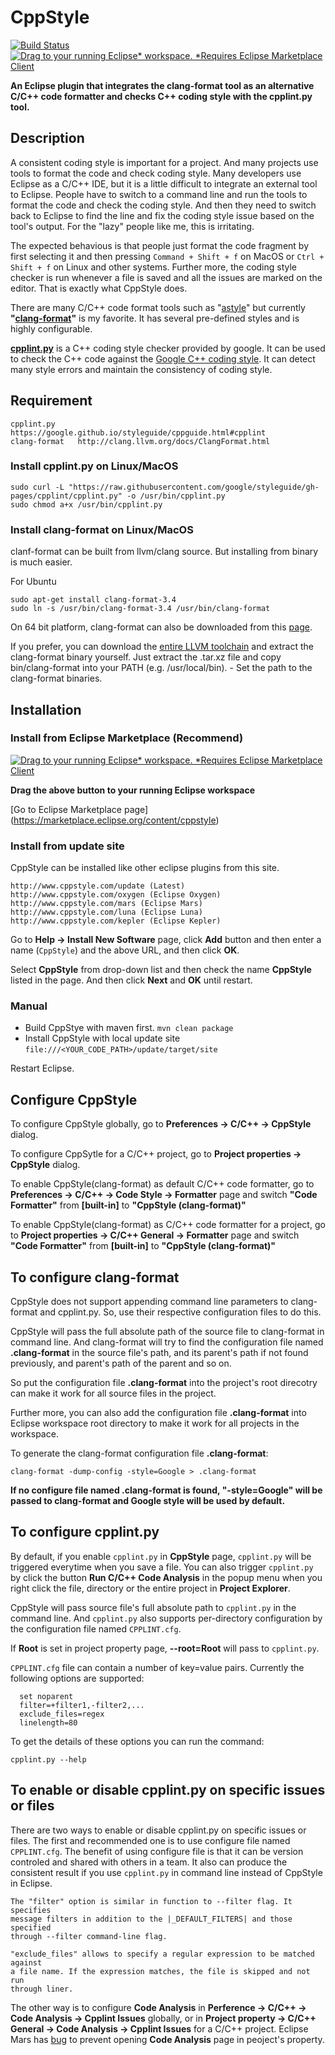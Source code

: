 CppStyle
========================
[![Build Status](https://travis-ci.org/wangzw/CppStyle.svg?branch=master)](https://travis-ci.org/wangzw/CppStyle)
[![Drag to your running Eclipse* workspace. *Requires Eclipse Marketplace Client](https://marketplace.eclipse.org/sites/all/themes/solstice/public/images/marketplace/btn-install.png)](http://marketplace.eclipse.org/marketplace-client-intro?mpc_install=2192883 "Drag to your running Eclipse* workspace. *Requires Eclipse Marketplace Client")

**An Eclipse plugin that integrates the clang-format tool as an alternative C/C++ code formatter and checks C++ coding style with the cpplint.py tool.**

## Description
A consistent coding style is important for a project. And many projects use tools to format the code and check coding style. Many developers use Eclipse as a C/C++ IDE, but it is a little difficult to integrate an external tool to Eclipse. People have to switch to a command line and run the tools to format the code and check the coding style. And then they need to switch back to Eclipse to find the line and fix the coding style issue based on the tool's output. For the "lazy" people like me, this is irritating. 

The expected behavious is that people just format the code fragment by first selecting it and then pressing `Command + Shift + f` on MacOS or `Ctrl + Shift + f` on Linux and other systems. Further more, the coding style checker is run whenever a file is saved and all the issues are marked on the editor. That is exactly what CppStyle does.

There are many C/C++ code format tools such as "[astyle](http://astyle.sourceforge.net/)" but currently **"[clang-format](http://clang.llvm.org/docs/ClangFormat.html)"** is my favorite. It has several pre-defined styles and is highly configurable.

**[cpplint.py](http://google-styleguide.googlecode.com/svn/trunk/cppguide.html#cpplint)** is a C++ coding style checker provided by google. It can be used to check the C++ code against the [Google C++ coding style](http://google-styleguide.googlecode.com/svn/trunk/cppguide.html). It can detect many style errors and maintain the consistency of coding style.

## Requirement
    cpplint.py     https://google.github.io/styleguide/cppguide.html#cpplint
    clang-format   http://clang.llvm.org/docs/ClangFormat.html

### Install cpplint.py on Linux/MacOS

    sudo curl -L "https://raw.githubusercontent.com/google/styleguide/gh-pages/cpplint/cpplint.py" -o /usr/bin/cpplint.py
    sudo chmod a+x /usr/bin/cpplint.py

### Install clang-format on Linux/MacOS
clanf-format can be built from llvm/clang source. But installing from binary is much easier.

For Ubuntu

    sudo apt-get install clang-format-3.4
    sudo ln -s /usr/bin/clang-format-3.4 /usr/bin/clang-format

On 64 bit platform, clang-format can also be downloaded from this [page](https://sublime.wbond.net/packages/Clang%20Format).

If you prefer, you can download the [entire LLVM toolchain](http://llvm.org/releases/download.html) and extract the clang-format binary yourself. Just extract the .tar.xz file and copy bin/clang-format into your PATH (e.g. /usr/local/bin). - Set the path to the clang-format binaries. 

## Installation

### Install from Eclipse Marketplace (Recommend)

[![Drag to your running Eclipse* workspace. *Requires Eclipse Marketplace Client](https://marketplace.eclipse.org/sites/all/themes/solstice/public/images/marketplace/btn-install.png)](http://marketplace.eclipse.org/marketplace-client-intro?mpc_install=2192883 "Drag to your running Eclipse* workspace. *Requires Eclipse Marketplace Client")

**Drag the above button to your running Eclipse workspace**

[Go to Eclipse Marketplace page] (https://marketplace.eclipse.org/content/cppstyle) 

### Install from update site

CppStyle can be installed like other eclipse plugins from this site.

    http://www.cppstyle.com/update (Latest)
    http://www.cppstyle.com/oxygen (Eclipse Oxygen)
    http://www.cppstyle.com/mars (Eclipse Mars)
    http://www.cppstyle.com/luna (Eclipse Luna)
    http://www.cppstyle.com/kepler (Eclipse Kepler)

Go to **Help -> Install New Software** page, click **Add** button and then enter a name (`CppStyle`) and the above URL, and then click **OK**.

Select **CppStyle** from drop-down list and then check the name **CppStyle** listed in the page. And then click **Next** and **OK** until restart.

### Manual

* Build CppStye with maven first. ```mvn clean package```
* Install CppStyle with local update site ```file:///<YOUR_CODE_PATH>/update/target/site```

Restart Eclipse.

## Configure CppStyle

To configure CppStyle globally, go to **Preferences -> C/C++ -> CppStyle** dialog.

To configure CppSytle for a C/C++ project, go to **Project properties -> CppStyle** dialog.

To enable CppStyle(clang-format) as default C/C++ code formatter, go to **Preferences -> C/C++ -> Code Style -> Formatter** page and switch **"Code Formatter"** from **[built-in]** to **"CppStyle (clang-format)"**

To enable CppStyle(clang-format) as C/C++ code formatter for a project, go to **Project properties -> C/C++ General -> Formatter** page and switch **"Code Formatter"** from **[built-in]** to **"CppStyle (clang-format)"**

## To configure clang-format

CppStyle does not support appending command line parameters to clang-format and cpplint.py. So, use their respective configuration files to do this.

CppStyle will pass the full absolute path of the source file to clang-format in command line. And clang-format will try to find the configuration file named **.clang-format** in the source file's path, and its parent's path if not found previously, and parent's path of the parent and so on.

So put the configuration file **.clang-format** into the project's root direcotry can make it work for all source files in the project.

Further more, you can also add the configuration file **.clang-format** into Eclipse workspace root directory to make it work for all projects in the workspace.

To generate the clang-format configuration file **.clang-format**:

    clang-format -dump-config -style=Google > .clang-format

**If no configure file named .clang-format is found, "-style=Google" will be passed to clang-format and Google style will be used by default.**

## To configure cpplint.py

By default, if you enable `cpplint.py` in **CppStyle** page, `cpplint.py` will be triggered everytime when you save a file. You can also trigger `cpplint.py` by click the button **Run C/C++ Code Analysis** in the popup menu when you right click the file, directory or the entire project in **Project Explorer**.

CppStyle will pass source file's full absolute path to `cpplint.py` in the command line. And `cpplint.py` also supports per-directory configuration by the configuration file named `CPPLINT.cfg`.

If **Root** is set in project property page, **--root=Root** will pass to `cpplint.py`.

`CPPLINT.cfg` file can contain a number of key=value pairs.
    Currently the following options are supported:

      set noparent
      filter=+filter1,-filter2,...
      exclude_files=regex
      linelength=80

To get the details of these options you can run the command:

    cpplint.py --help

## To enable or disable cpplint.py on specific issues or files

There are two ways to enable or disable cpplint.py on specific issues or files. The first and recommended one is to use configure file named `CPPLINT.cfg`. The benefit of using configure file is that it can be version controled and shared with others in a team. It also can produce the consistent result if you use `cpplint.py` in command line instead of CppStyle in Eclipse.

    The "filter" option is similar in function to --filter flag. It specifies
    message filters in addition to the |_DEFAULT_FILTERS| and those specified
    through --filter command-line flag.

    "exclude_files" allows to specify a regular expression to be matched against
    a file name. If the expression matches, the file is skipped and not run
    through liner.

The other way is to configure **Code Analysis** in **Perference -> C/C++ -> Code Analysis -> Cpplint Issues** globally, or in **Project property -> C/C++ General -> Code Analysis -> Cpplint Issues** for a C/C++ project. Eclipse Mars has [bug](https://bugs.eclipse.org/bugs/show_bug.cgi?id=471967) to prevent opening **Code Analysis** page in peoject's property.
